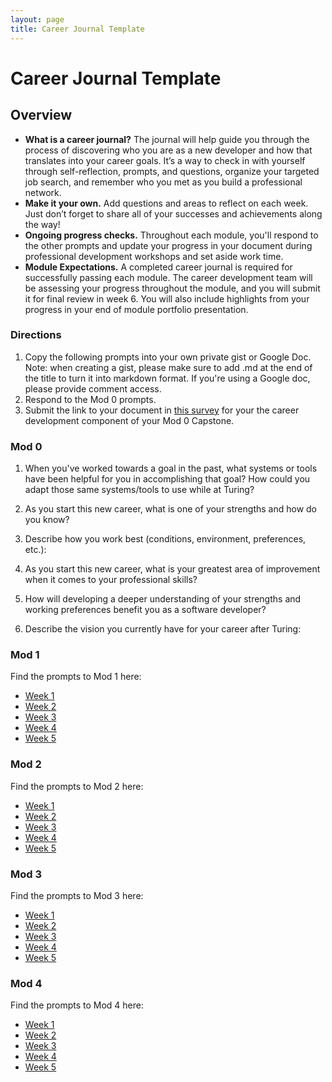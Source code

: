 ```yaml
---
layout: page
title: Career Journal Template
---
```


# Career Journal Template

## Overview
* **What is a career journal?** The journal will help guide you through the process of discovering who you are as a new developer and how that translates into your career goals.  It’s a way to check in with yourself through self-reflection, prompts, and questions, organize your targeted job search, and remember who you met as you build a professional network.   
* **Make it your own.** Add questions and areas to reflect on each week. Just don’t forget to share all of your successes and achievements along the way! 
* **Ongoing progress checks.** Throughout each module, you'll respond to the other prompts and update your progress in your document during professional development workshops and set aside work time. 
* **Module Expectations.** A completed career journal is required for successfully passing each module. The career development team will be assessing your progress throughout the module, and you will submit it for final review in week 6. You will also include highlights from your progress in your end of module portfolio presentation. 

### Directions
1. Copy the following prompts into your own private gist or Google Doc. Note: when creating a gist, please make sure to add .md at the end of the title to turn it into markdown format. If you're using a Google doc, please provide comment access.
2. Respond to the Mod 0 prompts.
3. Submit the link to your document in [this survey](https://forms.gle/x4DCbZV64Z1ouyrY6) for your the career development component of your Mod 0 Capstone. 

### Mod 0 
1. When you've worked towards a goal in the past, what systems or tools have been helpful for you in accomplishing that goal? How could you adapt those same systems/tools to use while at Turing? 

2. As you start this new career, what is one of your strengths and how do you know? 

3. Describe how you work best (conditions, environment, preferences, etc.):

4. As you start this new career, what is your greatest area of improvement when it comes to your professional skills?

5. How will developing a deeper understanding of your strengths and working preferences benefit you as a software developer?

6. Describe the vision you currently have for your career after Turing: 

### Mod 1
Find the prompts to Mod 1 here:
* [Week 1](https://github.com/turingschool/career-development-curriculum-site/blob/master/module_one/mod1_career_journal_prompts.md#week-1)
* [Week 2](https://github.com/turingschool/career-development-curriculum-site/blob/master/module_one/mod1_career_journal_prompts.md#week-2)
* [Week 3](https://github.com/turingschool/career-development-curriculum-site/blob/master/module_one/mod1_career_journal_prompts.md#week-3)
* [Week 4](https://github.com/turingschool/career-development-curriculum-site/blob/master/module_one/mod1_career_journal_prompts.md#week-4)
* [Week 5](https://github.com/turingschool/career-development-curriculum-site/blob/master/module_one/mod1_career_journal_prompts.md#week-5)

### Mod 2
Find the prompts to Mod 2 here:
* [Week 1](https://github.com/turingschool/career-development-curriculum-site/blob/master/module_two/mod2_career_journal_prompts.md#week-1)
* [Week 2](https://github.com/turingschool/career-development-curriculum-site/blob/master/module_two/mod2_career_journal_prompts.md#week-2)
* [Week 3](https://github.com/turingschool/career-development-curriculum-site/blob/master/module_two/mod2_career_journal_prompts.md#week-3)
* [Week 4](https://github.com/turingschool/career-development-curriculum-site/blob/master/module_two/mod2_career_journal_prompts.md#week-4)
* [Week 5](https://github.com/turingschool/career-development-curriculum-site/blob/master/module_two/mod2_career_journal_prompts.md#week-5)

### Mod 3
Find the prompts to Mod 3 here:
* [Week 1](https://github.com/turingschool/career-development-curriculum-site/blob/master/module_three/mod3_career_journal_prompts.md#week-1)
* [Week 2](https://github.com/turingschool/career-development-curriculum-site/blob/master/module_three/mod3_career_journal_prompts.md#week-2)
* [Week 3](https://github.com/turingschool/career-development-curriculum-site/blob/master/module_three/mod3_career_journal_prompts.md#week-3)
* [Week 4](https://github.com/turingschool/career-development-curriculum-site/blob/master/module_three/mod3_career_journal_prompts.md#week-4)
* [Week 5](https://github.com/turingschool/career-development-curriculum-site/blob/master/module_three/mod3_career_journal_prompts.md#week-5)


### Mod 4
Find the prompts to Mod 4 here:
* [Week 1](https://github.com/turingschool/career-development-curriculum-site/blob/master/module_four/mod4_career_journal_prompts.md#week-1)
* [Week 2](https://github.com/turingschool/career-development-curriculum-site/blob/master/module_four/mod4_career_journal_prompts.md#week-2)
* [Week 3](https://github.com/turingschool/career-development-curriculum-site/blob/master/module_four/mod4_career_journal_prompts.md#week-3)
* [Week 4](https://github.com/turingschool/career-development-curriculum-site/blob/master/module_four/mod4_career_journal_prompts.md#week-4)
* [Week 5](https://github.com/turingschool/career-development-curriculum-site/blob/master/module_four/mod4_career_journal_prompts.md#week-5)

